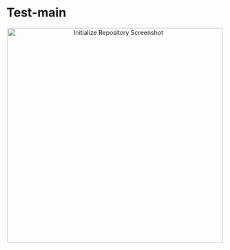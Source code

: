 # Test-main


<p align="center">
  <img src="https://github.com/nikiimisal/Linux/blob/main/img/linux1.jpg?raw=true" width="500" alt="Initialize Repository Screenshot">
</p>

